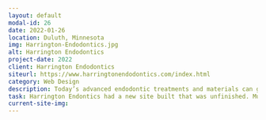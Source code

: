 ```yaml
---
layout: default
modal-id: 26
date: 2022-01-26
location: Duluth, Minnesota
img: Harrington-Endodontics.jpg
alt: Harrington Endodontics
project-date: 2022
client: Harrington Endodontics
siteurl: https://www.harringtonendodontics.com/index.html
category: Web Design
description: Today’s advanced endodontic treatments and materials can give you a healthier, more complete smile that can last you a lifetime. Harrington Endodontics helps revitalize and maintain your teeth and gums, giving you the smile you’ve always wanted.
task: Harrington Endontics had a new site built that was unfinished. Multiple broken links and unconfigured contact forms left for a frustrating user experience.
current-site-img:
---
```

